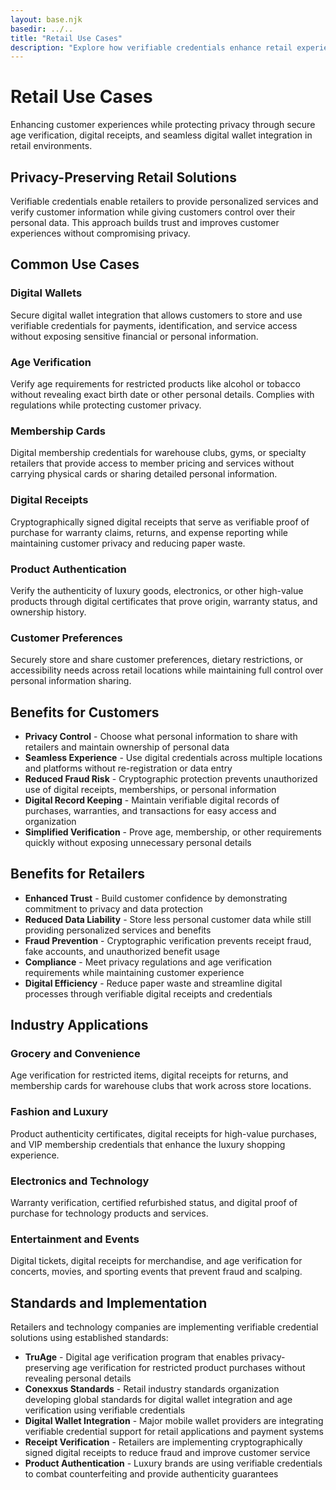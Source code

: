 ```yaml
---
layout: base.njk
basedir: ../..
title: "Retail Use Cases"
description: "Explore how verifiable credentials enhance retail experiences through secure age verification, digital receipts, and digital wallet integration."
---
```


<div class="hero">
  <div class="container">
    <h1>Retail Use Cases</h1>
    <p>
Enhancing customer experiences while protecting privacy through secure age
verification, digital receipts, and seamless digital wallet integration in
retail environments.
    </p>
  </div>
</div>

<section class="content-section">
  <div class="container">
    <h2 class="section-title">Privacy-Preserving Retail Solutions</h2>
    <p class="section-subtitle">
Verifiable credentials enable retailers to provide personalized services and
verify customer information while giving customers control over their
personal data. This approach builds trust and improves customer experiences
without compromising privacy.
    </p>
  </div>
</section>

<section class="content-section">
  <div class="container">
    <h2 class="section-title">Common Use Cases</h2>
    <div class="feature-grid">
      <div class="feature-card">
        <h3>Digital Wallets</h3>
        <p>
Secure digital wallet integration that allows customers to store and use
verifiable credentials for payments, identification, and service access
without exposing sensitive financial or personal information.
        </p>
      </div>
      <div class="feature-card">
        <h3>Age Verification</h3>
        <p>
Verify age requirements for restricted products like alcohol or tobacco
without revealing exact birth date or other personal details. Complies with
regulations while protecting customer privacy.
        </p>
      </div>
      <div class="feature-card">
        <h3>Membership Cards</h3>
        <p>
Digital membership credentials for warehouse clubs, gyms, or specialty
retailers that provide access to member pricing and services without
carrying physical cards or sharing detailed personal information.
        </p>
      </div>
      <div class="feature-card">
        <h3>Digital Receipts</h3>
        <p>
Cryptographically signed digital receipts that serve as verifiable proof of
purchase for warranty claims, returns, and expense reporting while
maintaining customer privacy and reducing paper waste.
        </p>
      </div>
      <div class="feature-card">
        <h3>Product Authentication</h3>
        <p>
Verify the authenticity of luxury goods, electronics, or other high-value
products through digital certificates that prove origin, warranty status,
and ownership history.
        </p>
      </div>
      <div class="feature-card">
        <h3>Customer Preferences</h3>
        <p>
Securely store and share customer preferences, dietary restrictions, or
accessibility needs across retail locations while maintaining full control
over personal information sharing.
        </p>
      </div>
    </div>
  </div>
</section>

<section class="content-section">
  <div class="container">
    <h2 class="section-title">Benefits for Customers</h2>
    <ul>
      <li>
<strong>Privacy Control</strong> - Choose what personal information to share
with retailers and maintain ownership of personal data
      </li>
      <li>
<strong>Seamless Experience</strong> - Use digital credentials across
multiple locations and platforms without re-registration or data entry
      </li>
      <li>
<strong>Reduced Fraud Risk</strong> - Cryptographic protection prevents
unauthorized use of digital receipts, memberships, or personal information
      </li>
      <li>
<strong>Digital Record Keeping</strong> - Maintain verifiable digital
records of purchases, warranties, and transactions for easy access and
organization
      </li>
      <li>
<strong>Simplified Verification</strong> - Prove age, membership, or other
requirements quickly without exposing unnecessary personal details
      </li>
    </ul>
  </div>
</section>

<section class="content-section">
  <div class="container">
    <h2 class="section-title">Benefits for Retailers</h2>
    <ul>
      <li>
<strong>Enhanced Trust</strong> - Build customer confidence by demonstrating
commitment to privacy and data protection
      </li>
      <li>
<strong>Reduced Data Liability</strong> - Store less personal customer data
while still providing personalized services and benefits
      </li>
      <li>
<strong>Fraud Prevention</strong> - Cryptographic verification prevents
receipt fraud, fake accounts, and unauthorized benefit usage
      </li>
      <li>
<strong>Compliance</strong> - Meet privacy regulations and age verification
requirements while maintaining customer experience
      </li>
      <li>
<strong>Digital Efficiency</strong> - Reduce paper waste and streamline
digital processes through verifiable digital receipts and credentials
      </li>
    </ul>
  </div>
</section>

<section class="content-section">
  <div class="container">
    <h2 class="section-title">Industry Applications</h2>
    <div class="feature-grid">
      <div class="feature-card">
        <h3>Grocery and Convenience</h3>
        <p>
Age verification for restricted items, digital receipts for returns, and
membership cards for warehouse clubs that work across store locations.
        </p>
      </div>
      <div class="feature-card">
        <h3>Fashion and Luxury</h3>
        <p>
Product authenticity certificates, digital receipts for high-value
purchases, and VIP membership credentials that enhance the luxury shopping
experience.
        </p>
      </div>
      <div class="feature-card">
        <h3>Electronics and Technology</h3>
        <p>
Warranty verification, certified refurbished status, and digital proof of
purchase for technology products and services.
        </p>
      </div>
      <div class="feature-card">
        <h3>Entertainment and Events</h3>
        <p>
Digital tickets, digital receipts for merchandise, and age verification for
concerts, movies, and sporting events that prevent fraud and scalping.
        </p>
      </div>
    </div>
  </div>
</section>

<section class="content-section">
  <div class="container">
    <h2 class="section-title">Standards and Implementation</h2>
    <p>
Retailers and technology companies are implementing verifiable credential
solutions using established standards:
    </p>
    <ul>
      <li>
<strong>TruAge</strong> - Digital age verification program that enables
privacy-preserving age verification for restricted product purchases without
revealing personal details
      </li>
      <li>
<strong>Conexxus Standards</strong> - Retail industry standards organization
developing global standards for digital wallet integration and age
verification using verifiable credentials
      </li>
      <li>
<strong>Digital Wallet Integration</strong> - Major mobile wallet providers
are integrating verifiable credential support for retail applications and
payment systems
      </li>
      <li>
<strong>Receipt Verification</strong> - Retailers are implementing
cryptographically signed digital receipts to reduce fraud and improve
customer service
      </li>
      <li>
<strong>Product Authentication</strong> - Luxury brands are using verifiable
credentials to combat counterfeiting and provide authenticity guarantees
      </li>
    </ul>
  </div>
</section>